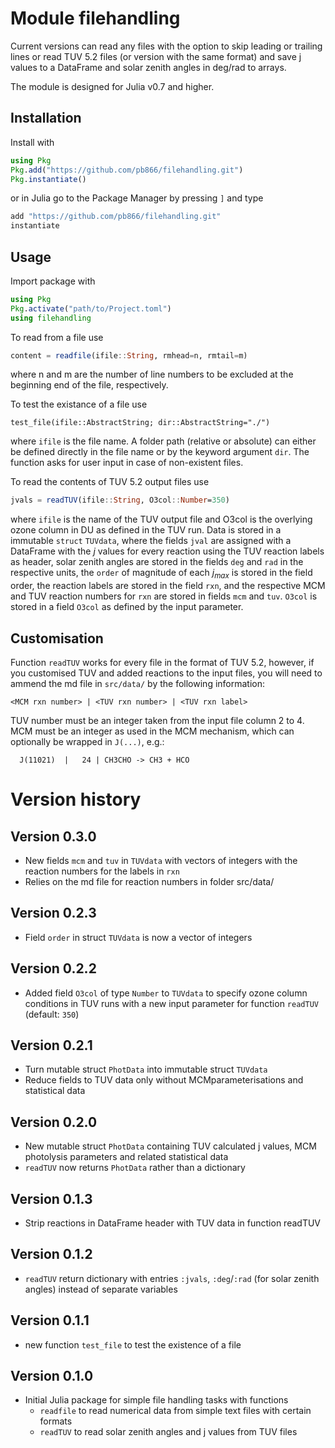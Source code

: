 Module filehandling
===================

Current versions can read any files with the option to skip leading or
trailing lines or read TUV 5.2 files (or version with the same format)
and save j values to a DataFrame and solar zenith angles in deg/rad to
arrays.

The module is designed for Julia v0.7 and higher.

Installation
------------

Install with

```julia
using Pkg
Pkg.add("https://github.com/pb866/filehandling.git")
Pkg.instantiate()
```

or in Julia go to the Package Manager by pressing `]` and type

```julia
add "https://github.com/pb866/filehandling.git"
instantiate
```

Usage
-----

Import package with

```julia
using Pkg
Pkg.activate("path/to/Project.toml")
using filehandling
```

To read from a file use

```julia
content = readfile(ifile::String, rmhead=n, rmtail=m)
```

where n and m are the number of line numbers to be excluded at the beginning
end of the file, respectively.

To test the existance of a file use

    test_file(ifile::AbstractString; dir::AbstractString="./")

where `ifile` is the file name. A folder path (relative or absolute) can either 
be defined directly in the file name or by the keyword argument `dir`. The function
asks for user input in case of non-existent files.


To read the contents of TUV 5.2 output files use

```julia
jvals = readTUV(ifile::String, O3col::Number=350)
```

where `ifile` is the name of the TUV output file and O3col is the overlying
ozone column in DU as defined in the TUV run. Data is stored in a immutable
`struct` `TUVdata`, where the fields `jval` are assigned with a DataFrame 
with the _j_ values for every reaction using the TUV reaction labels as header, 
solar zenith angles are stored in the fields `deg` and `rad` in the respective 
units, the `order` of magnitude of each _j<sub>max</sub>_ is stored in the 
field order, the reaction labels are stored in the field `rxn`, and the respective
MCM and TUV reaction numbers for `rxn` are stored in fields `mcm` and `tuv`. 
`O3col` is stored in a field `O3col` as defined by the input parameter.

Customisation
-------------

Function `readTUV` works for every file in the format of TUV 5.2, however, if you customised TUV and added reactions to the input files, you will need to ammend the md file in `src/data/` by the following information:
```
<MCM rxn number> | <TUV rxn number> | <TUV rxn label>
```
TUV number must be an integer taken from the input file column 2 to 4. MCM must be an integer as used in the MCM mechanism, which can optionally be wrapped in `J(...)`, e.g.:
```
  J(11021)  |   24 | CH3CHO -> CH3 + HCO
 ```


Version history
===============

Version 0.3.0
-------------
- New fields `mcm` and `tuv` in `TUVdata` with vectors of integers with the reaction numbers for the labels in `rxn`
- Relies on the md file for reaction numbers in folder src/data/

Version 0.2.3
-------------
- Field `order` in struct `TUVdata` is now a vector of integers

Version 0.2.2
-------------
- Added field `O3col` of type `Number` to `TUVdata` to specify ozone column conditions in TUV runs with a new input parameter for function `readTUV` (default: `350`)

Version 0.2.1
-------------
- Turn mutable struct `PhotData` into immutable struct `TUVdata`
- Reduce fields to TUV data only without MCMparameterisations and statistical data

Version 0.2.0
-------------
- New mutable struct `PhotData` containing TUV calculated j values, MCM photolysis parameters and related statistical data
- `readTUV` now returns `PhotData` rather than a dictionary

Version 0.1.3
-------------
- Strip reactions in DataFrame header with TUV data in function readTUV

Version 0.1.2
-------------
- `readTUV` return dictionary with entries `:jvals`, `:deg`/`:rad` (for solar zenith angles)
  instead of separate variables

Version 0.1.1
-------------
- new function `test_file` to test the existence of a file

Version 0.1.0
-------------
- Initial Julia package for simple file handling tasks with functions
  - `readfile` to read numerical data from simple text files with certain formats
  - `readTUV` to read solar zenith angles and j values from TUV files
